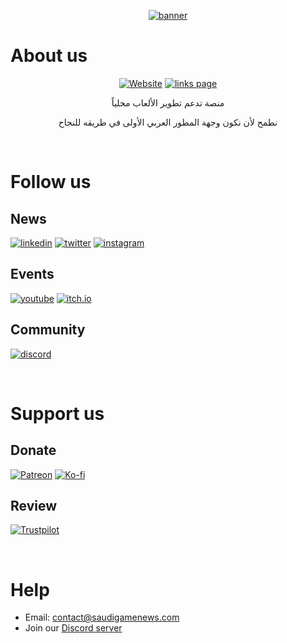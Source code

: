 <div align="center">

[![banner](https://user-images.githubusercontent.com/73927632/225927198-24ac3e95-60dd-4e82-8734-446cde4455c5.png)](https://links.saudigamenews.com)

</div>

# About us

<div align="center">

[![Website](https://img.shields.io/badge/Website-SaudiGN-6945ff)](https://saudigamenews.com)
[![links page](https://img.shields.io/badge/Links%20page-SaudiGN-ff0df9)](https://links.saudigamenews.com)

منصة تدعم تطوير الألعاب محلياً

نطمح لأن نكون وجهة المطور العربي الأولى في طريقه للنجاح

</div>

<br>

# Follow us

## News

[![linkedin](https://img.shields.io/badge/LinkedIn-0077B5?lable=SaudiGN&logo=linkedin)](https://www.linkedin.com/company/saudign)
[![twitter](https://img.shields.io/badge/Twitter-1DA1F2?e&logo=twitter&logoColor=white)](https://twitter.com/saudign_sa)
[![instagram](https://img.shields.io/badge/Instagram-C13584?e&logo=instagram&logoColor=white)](https://instagram.com/saudign_sa)

## Events

[![youtube](https://img.shields.io/badge/YouTube-FF0000?logo=youtube&logoColor=white)](https://www.youtube.com/channel/UCOq4LxhPRwe9CVs37plZiTQ)
[![itch.io](https://img.shields.io/badge/itch.io-FA5C5C?&logo=itch.io&logoColor=white)](https://saudign.itch.io)

## Community

[![discord](https://img.shields.io/badge/Discord-5865F2?logo=discord&logoColor=white)](https://discord.com/servers/saudign-962095121946521600)

<br>

# Support us

## Donate

[![Patreon](https://img.shields.io/badge/Patreon-F96854?&logo=patreon&logoColor=white)](https://patreon.com/SaudiGN)
[![Ko-fi](https://img.shields.io/badge/Ko--fi-13C3FF?&logo=ko-fi&logoColor=white)](https://ko-fi.com/SaudiGN)

## Review

[![Trustpilot](https://img.shields.io/badge/Trustpilot-03B47B?&logo=trustpilot&logoColor=white)](https://trustpilot.com/review/saudigamenews.com)

<br>

# Help

-   Email: contact@saudigamenews.com
-   Join our [Discord server](https://discord.gg/saudign)

